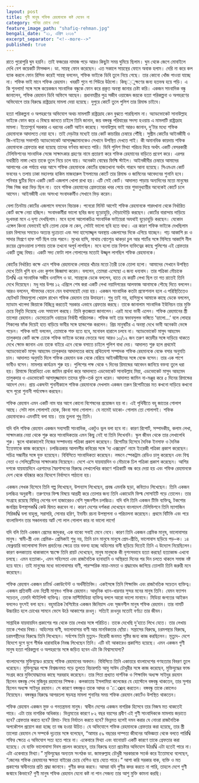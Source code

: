 ```yaml
---
layout: post
title: গুনী মানুষ শফিক রেহমানকে কষ্ট দেবেন না
category: পাখির চোখে দেখা
feature_image_path: "shafiq-rehman.jpg"
bengali_date: "২১, এপ্রিল ২০১৬"
excerpt_separator: "<!--more-->"
published: true
---
```


রাতে পুরোপুরি ঘুম হয়নি। তাই ফজরের নামাজ পড়ে আরও কিছুটা সময় ঘুমিয়ে ছিলাম। ঘুম থেকে জেগে মোবাইলে দেখি বেশ কয়েকটি মিসড্কল। ডা. সায়ন্থ ফোন করেছেন। এত সকালে সায়ন্থের ফোনে অবাক হলাম। দেরি না করে কল ব্যাক করলে ফোন রিসিভ করেই সায়ন্থ বললেন, শফিক ভাইকে ডিবি তুলে নিয়ে গেছে। তার কোনো খোঁজ পাওয়া যাচ্ছে না। <!--more-->শফিক ভাই মানে শফিক রেহমান। খবরটি শুনে গা শিউরে উঠলো। কিছ্্ুক্ষণের জন্য হতভম্ব হয়ে পড়ি। এ কি শুনলাম! সঙ্গে সঙ্গে কয়েকজন সাংবাদিক বন্ধুকে ফোন করে প্রকৃত অবস্থা জানার চেষ্টা করি। একজন সাংবাদিক বন্ধু জানালেন, শফিক রেহমান ডিবি অফিসে আছেন। প্রধানমন্ত্রীর পুত্র সজীব ওয়াজেদ জয়কে হত্যা পরিকল্পনা ও অপহরণের অভিযোগে তার বিরুদ্ধে রাষ্ট্রদ্রোহ মামলা দেয়া হয়েছে। দুপুরে কোর্টে তুলে পুলিশ তার রিমান্ড চাইবে।

হত্যা পরিকল্পনা ও অপহরণের অভিযোগ অথচ মামলাটি রাষ্ট্রদ্রোহ কেন বুঝতে পারছিলাম না। অ্যাডভোকেট সানাউল্লাহ ভাইকে ফোন করে এ বিষয়ে জানতে চাইলে তিনি জানান, জয় বঙ্গবন্ধু পরিবারের সদস্য হওয়ায় এ মামলাটি রাষ্ট্রদ্রোহ মামলা। ইতোপূর্বে সরকার এ ধরনের একটি আইন করেছে। সানাউল্লাহ ভাই আরও জানান, দু’টার মধ্যে শফিক রেহমানকে আদালতে নেয়া হবে। তাই দেড়টার মধ্যেই তার কোর্ট কাচারির চেম্বারে পৌঁছি। সুপ্রীম কোর্টের আইনজীবী ও জি-নাইনের সভাপতি অ্যাডভোকেট আসাদুজ্জামানকেও সেখানে উপস্থিত দেখতে পাই। কী অমানবিক কায়দায় শফিক রেহমানকে গ্রেফতার করা হয়েছে তাদের বর্ণনায় জানতে পারি। ডিবি পুলিশ মিথ্যা পরিচয় দিয়ে অর্থাৎ একটি বেসরকারী টেলিভিশনের সাংবাদিক সেজে সাক্ষাৎকার গ্রহণের নামে প্রতারণা করে শফিক রেহমানের বাড়িতে প্রবেশ করে। এরপর যথারীতি নাস্তা খেয়ে তাকে তুলে নিয়ে চলে যায়। অনেকটা বোম্বের ফিল্মি স্টাইল। আইনজীবীর চেম্বারে আমাদের আলাপের এক পর্যায়ে খবর আসে শফিক রেহমানকে কোর্টের হাজতখানা অর্থাৎ গারদে আনা হয়েছে। সিএমএম কোর্ট ভবনের ৭ তলায় ঢাকা মহানগর হাকিম মাজহারুল ইসলামের কোর্টে তার রিমান্ড ও জামিনের আবেদনের শুনানি হবে। শনিবার ছুটির দিনে একটি কোর্ট এজলাশ খোলা রাখা হয়। এটি সেই কোর্ট। আদালত পাড়ায় অন্যদিনের মতো মানুষের গিজ গিজ করা ভিড় ছিল না। তবে শফিক রেহমানের গ্রেফতারের খবর পেয়ে তার শুভানুধ্যায়ীর অনেকেই কোর্টে চলে আসেন। আইনজীবী এবং অসংখ্য সংবাদকর্মীও সেখানে ভিড় করেন।

বেলা তিনটায় কোর্টের এজলাসে বসবেন বিচারক। পনেরো মিনিট আগেই শফিক রেহমানকে গারদখানা থেকে নির্ধারিত কোর্ট কক্ষে নেয়া হচ্ছিল। সংবাদকর্মীরা ভালো ছবির জন্য হুড়োহুড়ি, দৌড়াদৌড়ি করছেন। কোর্টের বারান্দায় দাড়িয়ে দুঃখভরা মনে এ দৃশ্য দেখছিলাম। মনে হলো আলোকচিত্র সাংবাদিক ভাইয়েরা অযথাই হুড়োহুড়ি করছেন। যেকোন এঙ্গেল কিংবা যেভাবেই ছবি তোলা হোক না কেন, সেটাই ভালো ছবি হতে বাধ্য। এর কারণ শফিক ভাইকে দেখছিলাম চরম বিপদের সময়েও অত্যন্ত দৃঢ়চেতা এবং সদা হাস্যোজ্জ্বল অবস্থায় এজলাসের দিকে এগিয়ে যাচ্ছেন। গাঢ় আকাশি রং ও সাদার মিশ্রণে হাফ শার্ট ছিল তার পরনে। মুখের হাসি, মাথায় শ্বেতশুভ্র ঝাকড়া চুল আর শার্টের সঙ্গে মিলিয়ে আকাশি নীল রংয়ের ফ্রেমওয়ালা চশমায় তাকে তখনো অপূর্ব লাগছিল। মনে হলো তার বিশাল ব্যক্তিত্বের কাছে পুলিশের এই গ্রেফতার একটি তুচ্ছ বিষয়। একটি সদ্য ফোটা লাল গোলাপের মতোই উজ্জ্বল লাগছিল শফিক রেহমানকে।

কোর্টের নির্ধারিত কক্ষে এনে শফিক রেহমানকে লোহার খাঁচার মতো তৈরী ঢকে তোলা হলো। আমাদের সেখানে উপস্থিত দেখে তিনি খুশি হন এবং কুশল জিজ্ঞাসা করেন। বললেন, তোমরা এসেছো এ জন্য ধন্যবাদ। তার পত্রিকা মৌচাকে ঢিলÑ এর সাংবাদিক সজীব ওনাসিস ও ডা. সায়ন্থকে ডেকে বললেন, হাতে যে কয়টি লেখা ছিল তা গত রাতেই তিনি দেখে দিয়েছেন। মধু দার উপর ১২ এপ্রিলে শেষ করা একটি লেখা নয়াদিগন্তের আলফাজ আনামকে পৌছে দিতে বললেন। আরও বললেন, স্টাফদের বেতন যেন যথাসময়েই দেয়া হয়। একজন সাংবাদিক কতটা প্রফেশনাল হলে এ পরিস্থিতিতেও ছোটখাট বিষয়গুলো খেয়াল রাখেন শফিক রেহমান তার উদাহরণ। শুধু তাই নয়, হাসিমুখে আমাকে কাছে ডেকে বললেন, ম্যাডাম খালেদা জিয়াকে বিচ্ছিন্ন করতেই সরকার এভাবে গ্রেফতার করছে। তাকে জানালাম সাংবাদিক ইউনিয়ন তার মুক্তি চেয়ে বিবৃতি দিয়েছে এবং সমাবেশ করছে। তিনি কৃতজ্ঞতা জানালেন। এরই মধ্যে ভাবী এলেন। শফিক রেহমানের স্ত্রী তালেয়া রেহমান। ডেমোক্রেসি ওয়াচের নির্বাহী পরিচালক। শফিক ভাই তার স্বভাবসুলভ ভঙ্গিতে ‘হ্যালো...’ বলে লোহার শিকলের ফাঁক দিয়েই হাত বাড়িয়ে ভাবীর সঙ্গে হ্যান্ডশেক করলেন। প্রিয় মানুষটির এ অবস্থা দেখে ভাবী অনেকটা ভেঙ্গে পড়েন। শফিক ভাই বললেন, তোমাকে শক্ত হতে হবে, মনোবল হারালে চলবে না।
অ্যাডভোকেট মাসুদ আহমেদ তালুকদার কোর্ট কক্ষে ঢোকে শফিক ভাইকে ডকের ভেতরে অন্য আরও ১০/১২ জন তরুণ কয়েদীর সঙ্গে দাড়িয়ে থাকতে দেখে ক্ষোভ জানান এবং তাকে বাইরে এনে বেঞ্চে বসাতে চাইলে পুলিশ বাধা দেয়। আদালত শুরু হলে প্রথমেই অ্যাডভোকেট মাসুদ আহমেদ তালুকদার আদালতের কাছে প্রথিতযশা সম্পাদক শফিক রেহমানকে বেঞ্চে বসার অনুমতি চান। আদালত অনুমতি দিলে শফিক রেহমান ডক থেকে বেরিয়ে আইনজীবীদের সঙ্গে বেঞ্চে বসেন। তার এক পাশে ভাবীও বসেন। মামলার কার্যক্রম শুরু হয়। পুলিশের পক্ষ থেকে ৭ দিনের রিমান্ডের আবেদন জানিয়ে বক্তব্য তুলে ধরা হয়। রিমান্ডে বিরোধিতা এবং জামিন প্রার্থনা করে আদালতে এডভোকেট সানাউল্লাহ মিয়া, এডভোকেট মাসুদ আহমেদ তালুকদার ও এডভোকেট আসাদুজ্জামান তাদের যুক্তি-তর্ক তুলে ধরেন। আদালত জামিন না-মঞ্জুর করে ৫ দিনের রিমান্ডের আদেশ দেন। প্রায় একঘন্টা শুনানীকালে শফিক রেহমানকে দেখলাম একজন তরুন রিপোর্টারের মত কখনো দাড়িয়ে কখনো বসে পুরো শুনানী পর্যবেক্ষন করছেন।

শফিক রেহমান এমন একটি নাম যার আগে কোনো বিশেষনের প্রয়োজন হয় না। এই পৃথিবীতে বহু জাতের গোলাপ আছে। সেটা লাল গোলাপই হোক, কিংবা সাদা গোলাপ। যে নামেই ডাকো- গোলাম তো গোলাপই। শফিক রেহমানকেও এমনটিই বলা যায়। তার তুলনা শুধু তিনি।

যদি বলি শফিক রেহমান একজন সব্যসাচী সাংবাদিক, একটুও ভুল বলা হবে না। কারণ রিপোর্ট, সম্পাদকীয়, কলাম লেখা, সাক্ষাৎকার নেয়া থেকে শুরু করে সাংবাদিকতার এমন কিছু নেই যা তিনি লিখেননি। স্কুল জীবন থেকে তার লেখালেখি শুরু। স্কুলে থাকাকালেই নিজের সম্পাদনায় পত্রিকা প্রকাশ করেছেন। রিপোর্টার হিসেবে দৈনিক ইনসাফ ও দৈনিক ইত্তেফাকে কাজ করেছেন। চলচ্চিত্রকার আলমগীর কবিরের সঙ্গে ‘দ্য এক্সপ্রেস’ নামে ইংরেজী পত্রিকা প্রকাশ করেছেন। সচিত্র সন্ধানীর সঙ্গে যুক্ত হয়েছেন। বিবিসিতে সাংবাদিকতা করেছেন। লন্ডনে স্পেকট্রাম রেডিও চালু করেছেন এবং বিশ্ব নেতা ও সেলিব্রেটিদের সাক্ষাৎকার নিয়েছেন। দেশে এসে যায়যায়দিন ও মৌচাকে ঢিল পত্রিকা প্রকাশ করেছেন। আশির দশকে যায়যায়দিনে এরশাদের স্বৈরশাসনের বিরুদ্ধে লেখালেখির কারণে পত্রিকাটি বন্ধ করে দেয়া হয় এবং শফিক রেহমানকে দেশ থেকে বহিষ্কার করে বিদেশে নির্বাসনে পাঠানো হয়।

একজন লেখক হিসেবে তিনি গল্প লিখেছেন, উপন্যাস লিখেছেন, প্রবন্ধ এমনকি ছড়া, কবিতাও লিখেছেন। তিনি একজন চলচ্চিত্র অনুরাগী। তরুণদের ফিল্ম বিষয়ে আগ্রহী করে তোলার জন্য তিনি একাডেমি ফিল্ম সোসাইটি গড়ে তোলেন। তার সংগ্রহে রয়েছে বিভিন্ন দেশের দশ হাজারেরও বেশি সৃজনশীল চলচ্চিত্র।
যদি বলি তিনি একজন টিভি ব্যক্তিত্ব, টকশোর জনপ্রিয় উপস্থাপকÑ কেউ দ্বিমত করবেন না। কারণ দেশের দর্শকরা দেখেছেন বাংলাদেশ টেলিভিশনে তিনি ম্যাগাজিন সিরিজÑ বলা বাহুল্য, সরাসরি, সোনার হরিণ, ইদানীং রচনা উপস্থাপনা ও পরিচালনা করেছেন। প্রথমে বিটিভি এবং পরে বাংলাভিশন তার সঞ্চালনায় আর্ট শো লাল গোলাপ কার না ভালো লাগে!

যদি বলি তিনি একজন প্রেমের জাদুকর, এক বাক্যে সবাই মেনে নেবে। কারণ তিনি একজন প্রেমিক মানুষ, ভালোবাসার মানুষ। স্বামী-স্ত্রী এবং প্রেমিক- প্রেমিকাই শুধু নয়, তিনি চান মানুষে মানুষে প্রেম-প্রীতি, ভালোবাস ছড়িয়ে পড়–ক। ১৪ ফেব্রুয়ারি ভালোবাসা দিবস প্রবর্তনের ক্ষেত্রে তার বক্তব্য হচ্ছে অহিংসার বানী ছড়িয়ে দিতেই তিনি এ উদ্যোগ নিয়েছিলেন। কারণ কলকাতায় থাকাকালে স্বচক্ষে তিনি রায়ট দেখেছেন, মানুষ মানুষকে কী নৃশংসভাবে হত্যা করছে! হত্যাকান্ড এখনো চলছে। এমন হত্যাকা-, এমন সহিংসতা এবং রাজনৈতিক হানাহানি ও অস্থিরতা দিনের পর দিন চলতে থাকলে সমাজ নষ্ট হয়ে যাবে। তাই মানুষের মধ্যে ভালোবাসার বাণী, পারস্পরিক মায়া-মমতা ও শ্রদ্ধাবোধ জাগিয়ে তোলাটা তিনি জরুরী মনে করেছেন।

শফিক রেহমান একজন চার্টার্ড একাউন্টেন্ট ও অর্থনীতিবিদ। একইসঙ্গে তিনি শিক্ষাবিদ এবং রাজনৈতিক সচেতন ব্যক্তিত্ব। একজন প্রতিবাদী এবং বিপ্লবী মানুষও শফিক রেহমান। আধুনিক ধ্যান-ধারনার সুন্দর মনের মানুষ তিনি। যেমন ফ্যাশন সচেতন, তেমনি স্টাইলিস্ট ব্যক্তিত্ব। তাকে মাল্টিমিডিয়া ব্যক্তিত্ব বললে আরো ভালো মানাবে। মিডিয়া জগতের আইকন বললেও যুৎসই বলা হবে। বহুমাত্রিক বৈশিষ্ট্যের একজন জিনিয়াস এবং সৃজনশীল মানুষ শফিক রেহমান। তার নামটি উচ্চারিত হলে চোখের সামনে ভেসে উঠে আকাশের রংধনু। সত্যিই রংধনুর মতোই বর্ণাঢ্য তার জীবন।

সাপ্তাহিক যায়যায়দিন প্রকাশের পর থেকে তার লেখার সঙ্গে পরিচিত। তাকে দেখেছি দু’হাতে লিখে যেতে। তার লেখায় তাকে শেখার বিষয়। অহিংসার বাণী, ভালোবাসার বাণী আর মানবিকতার ছোঁয়া। সন্ত্রাসের বিরুদ্ধে, চরমপন্থার বিরুদ্ধে, চরমপন্থীদের বিরুদ্ধে তিনি লিখেছেন। সর্বশেষ তিনি মৃত্যুদ- বিরোধী জনমত সৃষ্টির জন্য কাজ করছিলেন। মৃত্যুদ- দেশে বিদেশে যুগে যুগে শীর্ষক ধারাবাহিক নিবন্ধ লিখেছেন তিনি। এটি বই আকারেও প্রকাশিত হয়েছে। এমন একজন গুণী মানুষ হত্যা পরিকল্পনা ও অপহরণের সঙ্গে জড়িত হবেন এটা কি বিশ্বাসযোগ্য?

বাংলাদেশের মুক্তিযুদ্ধেও রয়েছে শফিক রেহমানের অবদান। বিবিসিতে তিনি একাত্তরে বাংলাদেশের গণহত্যার বিবরণ তুলে ধরেছেন। মুক্তিযুদ্ধের পক্ষে বিশ্বজনমত গড়ে তুলতে বিচারপতি আবু সাঈদ চৌধুরীর সঙ্গে কাজ করেছেন, মুক্তিযুদ্ধের ফান্ড সংগ্রহ করে মুক্তিযোদ্ধাদের কাছে সরবরাহ করেছেন। তার পিতা প্রখ্যাত দার্শনিক ও শিক্ষাবিদ অধ্যক্ষ সাইদুর রহমান ছিলেন বঙ্গবন্ধু শেখ মুজিবুর রহমানের শিক্ষক। কলকাতায় ইসলামিয়া কলেজের যে হোস্টেলে বঙ্গবন্ধু থাকতেন, তার সুপার ছিলেন অধ্যক্ষ সাইদুর রহমান। সে কারণে বঙ্গবন্ধুও তাকে আদর ও ¯েœহ করতেন। বঙ্গবন্ধু তাকে কোলেও নিয়েছেন। বঙ্গবন্ধুর বিরুদ্ধে আগরতলা ষড়যন্ত্র মামলা শুনানির সময় শফিক রেহমান কোর্টেও উপস্থিত থাকতেন।

শফিক রেহমান একজন মুক্ত ও গনতন্ত্রমনা মানুষ। স্বাধীন দেশের একজন নাগরিক হিসেবে তার নিজস্ব মত থাকতেই পারে। এটা তার নাগরিক অধিকার। ভিন্নমতের কারণে ৮২ বছর বয়সের প্রবীণ এই গুণী সাংবাদিককে মামলায় জড়াতে হবে? গ্রেফতার করতে হবে? রিমা-ে নিয়ে নির্যাতন করতে হবে? ভিন্নমত হলেই দমন করার যে নোংরা রাজনৈতিক অপকৌশল প্রয়োগ করা হচ্ছে তা বন্ধ হওয়া উচিত। যে অভিযোগে শফিক রেহমানকে গ্রেফতার করা হয়েছে, তার স্ত্রী তালেয়া রেহমান সে সম্পর্কে দৃঢ়তার সঙ্গে বলেছেন, “আমার ৫৯ বছরের দাম্পত্য জীবনের অভিজ্ঞতা থেকে বলতে পারিÑ শফির ক্ষেত্রে এ অভিযোগ সত্য হতে পারে না। একেবারে মিথ্যা এবং বানোয়াট একটি কারণে তাকে গ্রেফতার করা হয়েছে। যে ব্যক্তি ভালোবাসা দিবস প্রচলন করেছেন, তার বিরুদ্ধে হত্যা প্রচেষ্টার অভিযোগ উঠরÑ এটা হতেই পারে না। এটা একেবারে মিথ্যা।” মুক্তিযুদ্ধের অন্যতম সংগঠক ডা. জাফরুল্লাহ চৌধুরী সরকারকে সতর্ক করে ইতোমধ্যে বলেছেন, “জেলের শফিক রেহমানের ক্ষমতা বাইরের চেয়ে বেশিও হয়ে যেতে পারে।” আশা করি সরকার বাক, ব্যক্তি ও মত প্রকাশের স্বাধীনতার প্রতি শ্রদ্ধা জানাবে। গুণীর কদর করবে। আমরা যদি গুণীর কদর করতে না পারি, তাহলে দেশে গুণী জন্মাবে কিভাবে? গুণী মানুষ শফিক রেহমান যেনো কষ্ট না পান সেজন্য তার আশু মুক্তি কামনা করছি।
